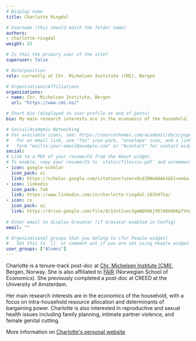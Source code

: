 ```yaml
---
# Display name
title: Charlotte Ringdal

# Username (this should match the folder name)
authors:
- charlotte-ringdal
weight: 25

# Is this the primary user of the site?
superuser: false

# Role/position
role: currently at Chr. Michelsen Institute (CMI), Bergen

# Organizations/Affiliations
organizations:
- name: Chr. Michelsen Institute, Bergen
  url: "https://www.cmi.no/"

# Short bio (displayed in user profile at end of posts)
bio: My main research interests are in the economics of the household, with a focus on intra-household resource allocation and determinants of bargaining power.

# Social/Academic Networking
# For available icons, see: https://sourcethemes.com/academic/docs/page-builder/#icons
#   For an email link, use "fas" icon pack, "envelope" icon, and a link in the
#   form "mailto:your-email@example.com" or "#contact" for contact widget.
social:
# Link to a PDF of your resume/CV from the About widget.
# To enable, copy your resume/CV to `static/files/cv.pdf` and uncomment the lines below.
- icon: google-scholar
  icon_pack: ai
  link: https://scholar.google.com/citations?user=ULdJONoAAAAJ&hl=en&oi=ao
- icon: linkedin
  icon_pack: fab
  link: https://www.linkedin.com/in/charlotte-ringdal-1835971a/
- icon: cv
  icon_pack: ai
  link: https://drive.google.com/file/d/1Jvt1voc5gmWOV0AjYRl0OUUKKpTYnnjg/view?usp=sharing
  
# Enter email to display Gravatar (if Gravatar enabled in Config)
email: ""

# Organizational groups that you belong to (for People widget)
#   Set this to `[]` or comment out if you are not using People widget.
user_groups: ["Alumni"]
---
```


Charlotte is a tenure-track post-doc at [Chr. Michelsen Institute (CMI)](https://www.cmi.no), Bergen, Norway. She is also affiliated to [FAIR](https://www.nhh.no/en/research-centres/fair/) (Norwegian School of Economics). She previously completed a post-doc at CREED at the University of Amsterdam.

Her main research interests are in the economics of the household, with a focus on intra-household resource allocation and determinants of bargaining power. Charlotte is also interested in reproductive and sexual health issues including family planning, intimate partner violence, and female genital cutting.

More information on [Charlotte's personal website](https://sites.google.com/view/cringdal/home?authuser=0)

